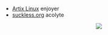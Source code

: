 * [Artix Linux](https://artixlinux.org/) enjoyer 
* [suckless.org](https://suckless.org/) acolyte

<p align="center">
  <img src="https://s4.gifyu.com/images/ezgif-4-fb3d72d8c6.gif" />
</p>
